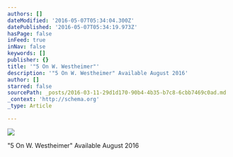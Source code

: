 ```yaml
---
authors: []
dateModified: '2016-05-07T05:34:04.300Z'
datePublished: '2016-05-07T05:34:19.973Z'
hasPage: false
inFeed: true
inNav: false
keywords: []
publisher: {}
title: '"5 On W. Westheimer"'
description: '"5 On W. Westheimer" Available August 2016'
author: []
starred: false
sourcePath: _posts/2016-03-11-29d1d170-90b4-4b35-b7c8-6cbb7469c0ad.md
_context: 'http://schema.org'
_type: Article

---
```

![](https://the-grid-user-content.s3-us-west-2.amazonaws.com/2c3ba998-c264-41a3-825b-7ff784a9b4a9.jpg)

"5 On W. Westheimer" Available August 2016